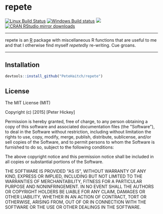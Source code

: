 # repete

[![Linux Build Status](https://travis-ci.org/PeteHaitch/repete.svg?branch=master)](https://travis-ci.org/PeteHaitch/repete)
[![Windows Build status](https://ci.appveyor.com/api/projects/status/github/PeteHaitch/repete?svg=true)](https://ci.appveyor.com/project/PeteHaitch/repete)
[![](http://www.r-pkg.org/badges/version/repete)](http://www.r-pkg.org/pkg/repete)
[![CRAN RStudio mirror downloads](http://cranlogs.r-pkg.org/badges/repete)](http://www.r-pkg.org/pkg/repete)

---

repete is an [R](http://www.r-project.org) package with miscellaneous R functions that are
useful to me and that I otherwise find myself *repete*dly re-writing. Cue groans.

---

## Installation


```r
devtools::install_github("PeteHaitch/repete")
```

## License

The MIT License (MIT)

Copyright (c) [2015] [Peter Hickey]

Permission is hereby granted, free of charge, to any person obtaining a copy
of this software and associated documentation files (the "Software"), to deal
in the Software without restriction, including without limitation the rights
to use, copy, modify, merge, publish, distribute, sublicense, and/or sell
copies of the Software, and to permit persons to whom the Software is
furnished to do so, subject to the following conditions:

The above copyright notice and this permission notice shall be included in all
copies or substantial portions of the Software.

THE SOFTWARE IS PROVIDED "AS IS", WITHOUT WARRANTY OF ANY KIND, EXPRESS OR
IMPLIED, INCLUDING BUT NOT LIMITED TO THE WARRANTIES OF MERCHANTABILITY,
FITNESS FOR A PARTICULAR PURPOSE AND NONINFRINGEMENT. IN NO EVENT SHALL THE
AUTHORS OR COPYRIGHT HOLDERS BE LIABLE FOR ANY CLAIM, DAMAGES OR OTHER
LIABILITY, WHETHER IN AN ACTION OF CONTRACT, TORT OR OTHERWISE, ARISING FROM,
OUT OF OR IN CONNECTION WITH THE SOFTWARE OR THE USE OR OTHER DEALINGS IN THE
SOFTWARE.